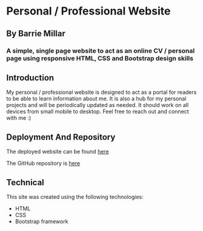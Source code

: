 
# Personal / Professional Website
## By Barrie Millar
### A simple, single page website to act as an online CV / personal page using responsive HTML, CSS and Bootstrap design skills

## Introduction

My personal / professional website is designed to act as a portal for readers to be able to learn information about me. It is also a hub for my personal projects and will be periodically updated as needed. It should work on all devices from small mobile to desktop. Feel free to reach out and connect with me :)

## Deployment And Repository

The deployed website can be found [here](https://cyberarchitect777.github.io/personal-site/)

The GitHub repository is [here](https://github.com/CyberArchitect777/personal-site)

## Technical

This site was created using the following technologies:

- HTML
- CSS
- Bootstrap framework

